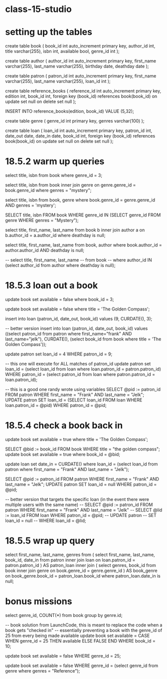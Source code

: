 # class-15-studio

# setting up the tables

create table book (
book_id int auto_increment primary key,
author_id int,
title varchar(255),
isbn int,
available bool,
genre_id int 
);

create table author (
author_id int auto_increment primary key,
first_name varchar(255),
last_name varchar(255),
birthday date,
deathday date
);

create table patron (
patron_id int auto_increment primary key,
first_name varchar(255),
last_name varchar(255),
loan_id int
);

create table reference_books (
reference_id int auto_increment primary key,
edition int,
book_id int,
foreign key (book_id) references book(book_id)
	on update set null
    on delete set null
);

INSERT INTO reference_books(edition, book_id)
VALUE (5,32);

create table genre (
genre_id int primary key,
genres varchar(100)
);

create table loan (
loan_id int auto_increment primary key,
patron_id int,
date_out date,
date_in date,
book_id int,
foreign key (book_id) references book(book_id)
	on update set null
    on delete set null
);

# 18.5.2 warm up queries

select title, isbn from book
where genre_id = 3;

select title, isbn from book
inner join genre on genre.genre_id = book.genre_id
where genres = "mystery";

select title, isbn
from book, genre
where book.genre_id = genre.genre_id
AND genres = 'mystery';

SELECT title, isbn
FROM book
WHERE genre_id IN (SELECT genre_id FROM genre WHERE genres = "Mystery");

select title, first_name, last_name 
from book b
inner join author a on b.author_id = a.author_id
where deathday is null;

select title, first_name, last_name 
from book, author
where book.author_id = author.author_id 
AND deathday is null;

-- select title, first_name, last_name 
-- from book
-- where author_id IN (select author_id from author where deathday is null);

# 18.5.3 loan out a book

update book
set available = false
where book_id = 3;

update book
set available = false
where title = 'The Golden Compass';

insert into loan (patron_id, date_out, book_id)
values (9, CURDATE(), 3);

-- better version
insert into loan (patron_id, date_out, book_id)
values ((select patron_id from patron where first_name="frank" AND last_name="jelk"), CURDATE(), (select book_id from book where title = 'The Golden Compass'));

update patron 
set loan_id = 4
WHERE patron_id = 9;

-- this one will execute for ALL matches of patron_id
update patron 
set loan_id = (select loan_id from loan where loan.patron_id = patron.patron_id)
WHERE patron_id = (select patron_id from loan where patron.patron_id = loan.patron_id);

-- this is a good one randy wrote using variables
SELECT @pid := patron_id FROM patron WHERE first_name = "Frank" AND last_name = "Jelk";
UPDATE patron
SET loan_id = (SELECT loan_id FROM loan WHERE loan.patron_id = @pid)
WHERE patron_id = @pid;

# 18.5.4 check a book back in
 
update book
set available = true
where title = 'The Golden Compass'; 

SELECT @bid := book_id FROM book WHERE title = "the golden compass";
update book
set available = true
where book_id = @bid;

update loan
set date_in = CURDATE()
where loan_id = (select loan_id from patron where first_name = "Frank" AND last_name = "Jelk");

SELECT @pid := patron_id FROM patron WHERE first_name = "Frank" AND last_name = "Jelk";
UPDATE patron
SET loan_id = null
WHERE patron_id = @pid;

-- better version that targets the specific loan (in the event there were multiple users with the same name)
-- SELECT @pid := patron_id FROM patron WHERE first_name = "Frank" AND last_name = "Jelk"
-- SELECT @lid := loan_id FROM loan WHERE patron_id = @pid;
-- UPDATE patron
-- SET loan_id = null
-- WHERE loan_id = @lid; 

# 18.5.5 wrap up query

select first_name, last_name, genres
from (
	select first_name, last_name, book_id, date_in
    from patron 
    inner join loan 
    on loan.patron_id = patron.patron_id
    ) AS patron_loan
inner join (
	select genres, book_id
    from book 
    inner join genre 
    on book.genre_id = genre.genre_id
    ) AS book_genre
on book_genre.book_id = patron_loan.book_id
where patron_loan.date_in is null;

# bonus missions

select genre_id, COUNT(*)
from book 
group by genre.id;

-- book solution from LaunchCode, this is meant to replace the code when a book gets "checked in"
-- essentially preventing a book with the genre_id of 25 from every being made available
update book
set available = CASE
	WHEN genre_id = 25 THEN available
    ELSE FALSE
	END
WHERE book_id = 10;

update book
set available = false
WHERE genre_id = 25;

update book 
set available = false
WHERE genre_id = (select genre_id from genre where genres = "Reference");
